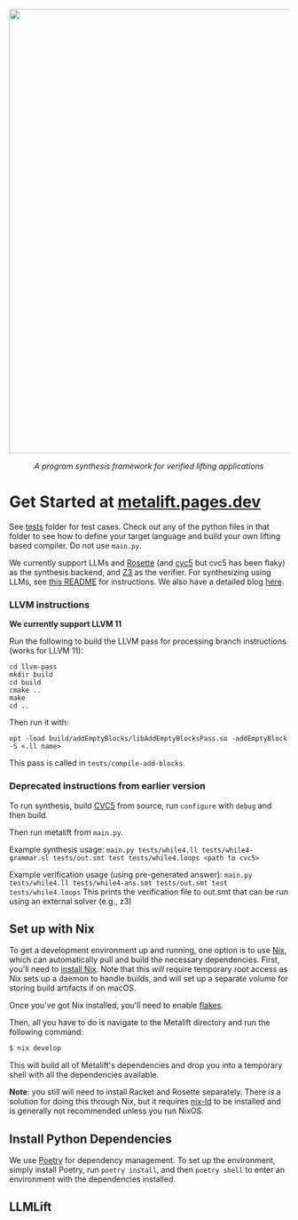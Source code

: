 <p align="center"><img width="800" src="https://github.com/metalift/metalift/raw/main/logo.png"/></p>
<p align="center"><i>A program synthesis framework for verified lifting applications</i></p>

# Get Started at [metalift.pages.dev](https://metalift.pages.dev)

See [tests](https://github.com/metalift/metalift/tree/main/tests) folder for test cases.
Check out any of the python files in that folder to see how to define
your target language and build your own lifting based compiler.
Do not use `main.py`.

We currently support LLMs and [Rosette](https://emina.github.io/rosette/) (and [cvc5](https://cvc5.github.io/) but cvc5 has been flaky) as the synthesis backend, and [Z3](https://github.com/Z3Prover/z3) as the verifier. For synthesizing using LLMs, see [this README](./benchmarks/README.md) for instructions. We also have a detailed blog [here]().

### LLVM instructions

**We currently support LLVM 11**

Run the following to build the LLVM pass for processing branch instructions (works for LLVM 11):
````angular2
cd llvm-pass
mkdir build
cd build
cmake ..
make
cd ..
````
Then run it with:
````angular2
opt -load build/addEmptyBlocks/libAddEmptyBlocksPass.so -addEmptyBlock -S <.ll name>
````
This pass is called in `tests/compile-add-blocks`.

### Deprecated instructions from earlier version

To run synthesis, build [CVC5](https://github.com/cvc5/cvc5) from source, run `configure` with `debug` and then build.

Then run metalift from `main.py`.

Example synthesis usage: `main.py tests/while4.ll tests/while4-grammar.sl tests/out.smt test tests/while4.loops <path to cvc5>`

Example verification usage (using pre-generated answer): `main.py tests/while4.ll tests/while4-ans.smt tests/out.smt test tests/while4.loops`
This prints the verification file to out.smt that can be run using an external solver (e.g., z3)

## Set up with Nix
To get a development environment up and running, one option is to use [Nix](https://nixos.org/), which can automatically pull and build the necessary dependencies. First, you'll need to [install Nix](https://nixos.org/download.html). Note that this _will_ require temporary root access as Nix sets up a daemon to handle builds, and will set up a separate volume for storing build artifacts if on macOS.

Once you've got Nix installed, you'll need to enable [flakes](https://nixos.wiki/wiki/Flakes).

Then, all you have to do is navigate to the Metalift directory and run the following command:
```bash
$ nix develop
```

This will build all of Metalift's dependencies and drop you into a temporary shell with all the dependencies available.

**Note**: you still will need to install Racket and Rosette separately. There _is_ a solution for doing this through Nix, but it requires [nix-ld](https://github.com/Mic92/nix-ld) to be installed and is generally not recommended unless you run NixOS.

## Install Python Dependencies
We use [Poetry](https://python-poetry.org/) for dependency management. To set up the environment, simply install Poetry, run `poetry install`, and then `poetry shell` to enter an environment with the dependencies installed.

## LLMLift
